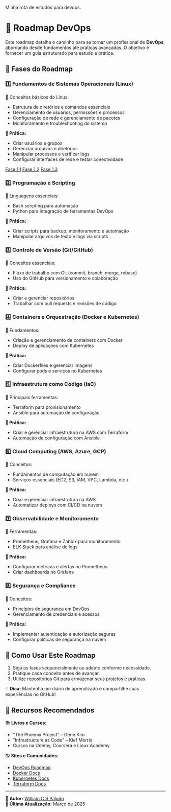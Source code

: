  Minha rota de estudos para devops.


# 🚀 Roadmap DevOps

Este roadmap detalha o caminho para se tornar um profissional de **DevOps**, abordando desde fundamentos até práticas avançadas. O objetivo é fornecer um guia estruturado para estudo e prática.

## 📌 Fases do Roadmap

### **1️⃣ Fundamentos de Sistemas Operacionais (Linux)**
🔹 Conceitos básicos do Linux:
- Estrutura de diretórios e comandos essenciais
- Gerenciamento de usuários, permissões e processos
- Configuração de rede e gerenciamento de pacotes
- Monitoramento e troubleshooting do sistema

**🔧 Prática:**
- Criar usuários e grupos
- Gerenciar arquivos e diretórios
- Manipular processos e verificar logs
- Configurar interfaces de rede e testar conectividade

[Fase 1.1](https://github.com/williampaludo/Roadmap-Devops/tree/main/Fases%20do%20estudo/Fase%201.1)
   [Fase 1.2](https://github.com/williampaludo/Roadmap-Devops/tree/main/Fases%20do%20estudo/Fase%201.2)
   [Fase 1.3](https://github.com/williampaludo/Roadmap-Devops/tree/main/Fases%20do%20estudo/Fase%201.3)

### **2️⃣ Programação e Scripting**
🔹 Linguagens essenciais:
- Bash scripting para automação
- Python para integração de ferramentas DevOps

**🔧 Prática:**
- Criar scripts para backup, monitoramento e automação
- Manipular arquivos de texto e logs via scripts

### **3️⃣ Controle de Versão (Git/GitHub)**
🔹 Conceitos essenciais:
- Fluxo de trabalho com Git (commit, branch, merge, rebase)
- Uso do GitHub para versionamento e colaboração

**🔧 Prática:**
- Criar e gerenciar repositórios
- Trabalhar com pull requests e revisões de código

### **4️⃣ Containers e Orquestração (Docker e Kubernetes)**
🔹 Fundamentos:
- Criação e gerenciamento de containers com Docker
- Deploy de aplicações com Kubernetes

**🔧 Prática:**
- Criar Dockerfiles e gerenciar imagens
- Configurar pods e serviços no Kubernetes

### **5️⃣ Infraestrutura como Código (IaC)**
🔹 Principais ferramentas:
- Terraform para provisionamento
- Ansible para automação de configuração

**🔧 Prática:**
- Criar e gerenciar infraestrutura na AWS com Terraform
- Automação de configuração com Ansible

### **6️⃣ Cloud Computing (AWS, Azure, GCP)**
🔹 Conceitos:
- Fundamentos de computação em nuvem
- Serviços essenciais (EC2, S3, IAM, VPC, Lambda, etc.)

**🔧 Prática:**
- Criar e gerenciar infraestrutura na AWS
- Automatizar deploys com CI/CD na nuvem

### **7️⃣ Observabilidade e Monitoramento**
🔹 Ferramentas:
- Prometheus, Grafana e Zabbix para monitoramento
- ELK Stack para análise de logs

**🔧 Prática:**
- Configurar métricas e alertas no Prometheus
- Criar dashboards no Grafana

### **8️⃣ Segurança e Compliance**
🔹 Conceitos:
- Princípios de segurança em DevOps
- Gerenciamento de credenciais e acessos

**🔧 Prática:**
- Implementar autenticação e autorização seguras
- Configurar políticas de segurança na nuvem

## 📌 Como Usar Este Roadmap
1. Siga as fases sequencialmente ou adapte conforme necessidade.
2. Pratique cada conceito antes de avançar.
3. Utilize repositórios Git para armazenar seus projetos e práticas.

💡 **Dica:** Mantenha um diário de aprendizado e compartilhe suas experiências no GitHub!

## 📌 Recursos Recomendados
📚 **Livros e Cursos**:
- "The Phoenix Project" – Gene Kim
- "Infrastructure as Code" – Kief Morris
- Cursos na Udemy, Coursera e Linux Academy

🌎 **Sites e Comunidades**:
- [DevOps Roadmap](https://roadmap.sh/devops)
- [Docker Docs](https://docs.docker.com/)
- [Kubernetes Docs](https://kubernetes.io/docs/)
- [Terraform Docs](https://developer.hashicorp.com/terraform/docs)

---
📌 **Autor:** [William C S Paludo](https://github.com/williampaludo)  
📌 **Última Atualização:** Março de 2025
